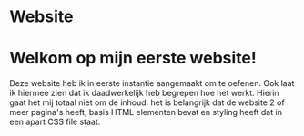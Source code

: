 # Website
<h1> Welkom op mijn eerste website!</h1>
<p> Deze website heb ik in eerste instantie aangemaakt om te oefenen. Ook laat ik hiermee zien dat ik daadwerkelijk heb begrepen hoe het werkt. Hierin gaat het mij totaal niet om de inhoud: het is belangrijk dat de website 2 of meer pagina's heeft, basis HTML elementen bevat en styling heeft dat in een apart CSS file staat.
</p>
